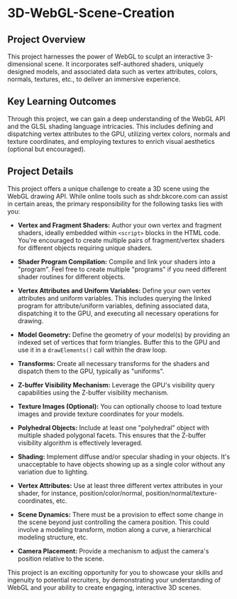 # 3D-WebGL-Scene-Creation
## Project Overview
This project harnesses the power of WebGL to sculpt an interactive 3-dimensional scene. It incorporates self-authored shaders, uniquely designed models, and associated data such as vertex attributes, colors, normals, textures, etc., to deliver an immersive experience.

## Key Learning Outcomes
Through this project, we can gain a deep understanding of the WebGL API and the GLSL shading language intricacies. This includes defining and dispatching vertex attributes to the GPU, utilizing vertex colors, normals and texture coordinates, and employing textures to enrich visual aesthetics (optional but encouraged).

## Project Details
This project offers a unique challenge to create a 3D scene using the WebGL drawing API. While online tools such as shdr.bkcore.com can assist in certain areas, the primary responsibility for the following tasks lies with you:

- **Vertex and Fragment Shaders:** Author your own vertex and fragment shaders, ideally embedded within `<script>` blocks in the HTML code. You're encouraged to create multiple pairs of fragment/vertex shaders for different objects requiring unique shaders.

- **Shader Program Compilation:** Compile and link your shaders into a "program". Feel free to create multiple "programs" if you need different shader routines for different objects.

- **Vertex Attributes and Uniform Variables:** Define your own vertex attributes and uniform variables. This includes querying the linked program for attribute/uniform variables, defining associated data, dispatching it to the GPU, and executing all necessary operations for drawing.

- **Model Geometry:** Define the geometry of your model(s) by providing an indexed set of vertices that form triangles. Buffer this to the GPU and use it in a `drawElements()` call within the draw loop.

- **Transforms:** Create all necessary transforms for the shaders and dispatch them to the GPU, typically as "uniforms".

- **Z-buffer Visibility Mechanism:** Leverage the GPU's visibility query capabilities using the Z-buffer visibility mechanism.

- **Texture Images (Optional):** You can optionally choose to load texture images and provide texture coordinates for your models.

- **Polyhedral Objects:** Include at least one "polyhedral" object with multiple shaded polygonal facets. This ensures that the Z-buffer visibility algorithm is effectively leveraged.

- **Shading:** Implement diffuse and/or specular shading in your objects. It's unacceptable to have objects showing up as a single color without any variation due to lighting.

- **Vertex Attributes:** Use at least three different vertex attributes in your shader, for instance, position/color/normal, position/normal/texture-coordinates, etc.

- **Scene Dynamics:** There must be a provision to effect some change in the scene beyond just controlling the camera position. This could involve a modeling transform, motion along a curve, a hierarchical modeling structure, etc.

- **Camera Placement:** Provide a mechanism to adjust the camera's position relative to the scene.

This project is an exciting opportunity for you to showcase your skills and ingenuity to potential recruiters, by demonstrating your understanding of WebGL and your ability to create engaging, interactive 3D scenes.
